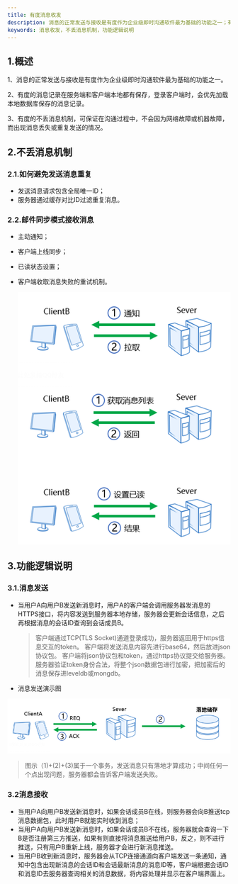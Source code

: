 ```yaml
---
title: 有度消息收发
description: 消息的正常发送与接收是有度作为企业级即时沟通软件最为基础的功能之一；有度的不丢消息机制，可保证在沟通过程中，不会因为网络故障或机器故障，而出现消息丢失或重复发送的情况。
keywords: 消息收发，不丢消息机制，功能逻辑说明
---
```


## 1.概述

1、消息的正常发送与接收是有度作为企业级即时沟通软件最为基础的功能之一。

2、有度的消息记录在服务端和客户端本地都有保存，登录客户端时，会优先加载本地数据库保存的消息记录。

3、有度的不丢消息机制，可保证在沟通过程中，不会因为网络故障或机器故障，而出现消息丢失或重复发送的情况。



## 2.不丢消息机制

### 2.1.如何避免发送消息重复

- 发送消息请求包含全局唯一ID；
- 服务器通过缓存对比ID过滤重复消息。



### 2.2.邮件同步模式接收消息

- 主动通知；

- 客户端上线同步；

- 已读状态设置；

- 客户端收取消息失败的重试机制。

  ![](res/i01_00005/%E6%B6%88%E6%81%AF%E6%94%B6%E5%8F%912.png)



## 3.功能逻辑说明

### 3.1.消息发送

- 当用户A向用户B发送新消息时，用户A的客户端会调用服务器发消息的HTTPS接口，将内容发送到服务器本地存储，服务器会更新会话信息，之后再根据消息的会话ID查询到会话成员B。

  >客户端通过TCP(TLS Socket)通道登录成功，服务器返回用于https信息交互的token。
  >客户端将发送消息内容先进行base64，然后放进json协议包。
  >客户端将json协议包和token，通过https协议提交给服务器。
  >服务器验证token身份合法，将整个json数据包进行加密，把加密后的消息保存进leveldb或mongdb。

- 消息发送演示图

![](res/i01_00005/%E6%B6%88%E6%81%AF%E6%94%B6%E5%8F%911.png)

>图示（1)+(2)+(3)属于一个事务，发送消息只有落地才算成功；中间任何一个点出现问题，服务器都会告诉客户端发送失败。



### 3.2消息接收

- 当用户A向用户B发送新消息时，如果会话成员B在线，则服务器会向B推送tcp消息数据包，此时用户B就能实时收到消息；
- 当用户A向用户B发送新消息时，如果会话成员B不在线，服务器就会查询一下B是否注册第三方推送，如果有则直接将消息推送给用户B，反之，则不进行推送，只有用户B重新上线，服务器才会进行新消息推送。
- 当用户B收到新消息时，服务器会从TCP连接通道向客户端发送一条通知，通知中包含出现新消息的会话ID和会话最新消息的消息ID等，客户端根据会话ID和消息ID去服务器查询相关的消息数据，将内容处理并显示在客户端界面上。

